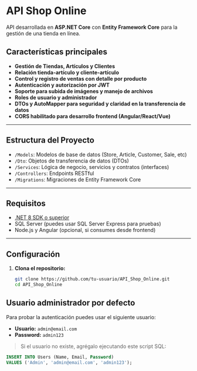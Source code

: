 # API Shop Online

API desarrollada en **ASP.NET Core** con **Entity Framework Core** para la gestión de una tienda en línea.

## Características principales

- **Gestión de Tiendas, Artículos y Clientes**  
- **Relación tienda-artículo y cliente-artículo**  
- **Control y registro de ventas con detalle por producto**  
- **Autenticación y autorización por JWT**  
- **Soporte para subida de imágenes y manejo de archivos**
- **Roles de usuario y administrador**
- **DTOs y AutoMapper para seguridad y claridad en la transferencia de datos**
- **CORS habilitado para desarrollo frontend (Angular/React/Vue)**

---

## Estructura del Proyecto

- `/Models`: Modelos de base de datos (Store, Article, Customer, Sale, etc)
- `/Dto`: Objetos de transferencia de datos (DTOs)
- `/Services`: Lógica de negocio, servicios y contratos (interfaces)
- `/Controllers`: Endpoints RESTful
- `/Migrations`: Migraciones de Entity Framework Core

---

## Requisitos

- [.NET 8 SDK o superior](https://dotnet.microsoft.com/download)
- SQL Server (puedes usar SQL Server Express para pruebas)
- Node.js y Angular (opcional, si consumes desde frontend)

---

## Configuración

1. **Clona el repositorio:**
   ```bash
   git clone https://github.com/tu-usuario/API_Shop_Online.git
   cd API_Shop_Online
   
## Usuario administrador por defecto

Para probar la autenticación puedes usar el siguiente usuario:

- **Usuario:** `admin@email.com`
- **Password:** `admin123`

> Si el usuario no existe, agrégalo ejecutando este script SQL:

```sql
INSERT INTO Users (Name, Email, Password)
VALUES ('Admin', 'admin@email.com', 'admin123');
